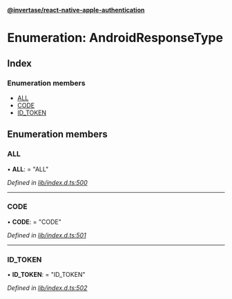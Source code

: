 **[@invertase/react-native-apple-authentication](../README.md)**

# Enumeration: AndroidResponseType

## Index

### Enumeration members

* [ALL](_lib_index_d_.androidresponsetype.md#all)
* [CODE](_lib_index_d_.androidresponsetype.md#code)
* [ID\_TOKEN](_lib_index_d_.androidresponsetype.md#id_token)

## Enumeration members

### ALL

•  **ALL**:  = "ALL"

*Defined in [lib/index.d.ts:500](https://github.com/invertase/react-native-apple-authentication/blob/91271b4/lib/index.d.ts#L500)*

___

### CODE

•  **CODE**:  = "CODE"

*Defined in [lib/index.d.ts:501](https://github.com/invertase/react-native-apple-authentication/blob/91271b4/lib/index.d.ts#L501)*

___

### ID\_TOKEN

•  **ID\_TOKEN**:  = "ID\_TOKEN"

*Defined in [lib/index.d.ts:502](https://github.com/invertase/react-native-apple-authentication/blob/91271b4/lib/index.d.ts#L502)*
